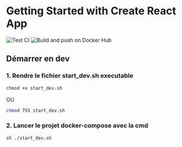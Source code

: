 # Getting Started with Create React App

![Test CI](https://github.com/213OGD/213OGD-React/workflows/Test%20CI/badge.svg?branch=dev)
![Build and push on Docker Hub](https://github.com/213OGD/213OGD-React/workflows/Build%20and%20push%20on%20Docker%20Hub/badge.svg?branch=dev)

## Démarrer en dev

### 1. Rendre le fichier start_dev.sh executable

```sh 
chmod +x start_dev.sh
```
OU
```sh 
chmod 755 start_dev.sh
``` 

### 2. Lancer le projet docker-compose avec la cmd

```sh
sh ./start_dev.sh
```
